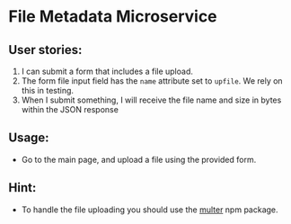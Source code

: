 # File Metadata Microservice

## User stories:

1. I can submit a form that includes a file upload.
1. The form file input field has the `name` attribute set to `upfile`. We rely on this in testing.
1. When I submit something, I will receive the file name and size in bytes within the JSON response

## Usage:

- Go to the main page, and upload a file using the provided form.

## Hint:

- To handle the file uploading you should use the [multer](https://www.npmjs.com/package/multer) npm package.
